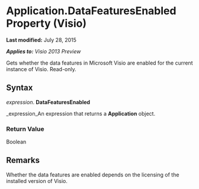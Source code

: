 
# Application.DataFeaturesEnabled Property (Visio)

 **Last modified:** July 28, 2015

 _**Applies to:** Visio 2013 Preview_

Gets whether the data features in Microsoft Visio are enabled for the current instance of Visio. Read-only.


## Syntax

 _expression_. **DataFeaturesEnabled**

 _expression_An expression that returns a  **Application** object.


### Return Value

Boolean


## Remarks

Whether the data features are enabled depends on the licensing of the installed version of Visio.

